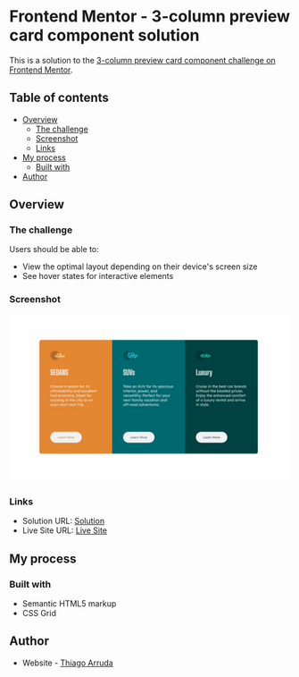 # Frontend Mentor - 3-column preview card component solution

This is a solution to the [3-column preview card component challenge on Frontend Mentor](https://www.frontendmentor.io/challenges/3column-preview-card-component-pH92eAR2-). 

## Table of contents

- [Overview](#overview)
  - [The challenge](#the-challenge)
  - [Screenshot](#screenshot)
  - [Links](#links)
- [My process](#my-process)
  - [Built with](#built-with)
- [Author](#author)

## Overview

### The challenge

Users should be able to:
- View the optimal layout depending on their device's screen size
- See hover states for interactive elements

### Screenshot

![](./imgs/screenshot.jpg)

### Links

- Solution URL: [Solution](https://www.frontendmentor.io/solutions/3column-preview-card-component-t3CIlGnyHg)
- Live Site URL: [Live Site](https://thiagofons.github.io/FEM-ColumnPreviewCard/)

## My process

### Built with

- Semantic HTML5 markup
- CSS Grid

## Author

- Website - [Thiago Arruda](https://github.com/thiagofons)

